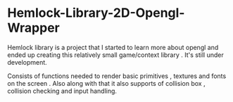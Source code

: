 # Hemlock-Library-2D-Opengl-Wrapper
Hemlock library is a project that I started to learn more about opengl and ended up creating this relatively small game/context library . It's still under development.

Consists of functions needed to render basic primitives , textures and fonts on the screen . Also along with that it also supports of collision box , collision checking and input handling.  
